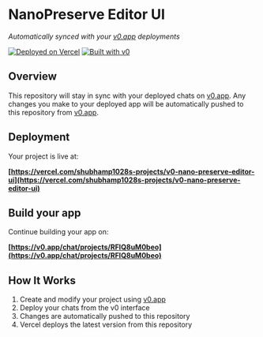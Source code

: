 # NanoPreserve Editor UI

*Automatically synced with your [v0.app](https://v0.app) deployments*

[![Deployed on Vercel](https://img.shields.io/badge/Deployed%20on-Vercel-black?style=for-the-badge&logo=vercel)](https://vercel.com/shubhamp1028s-projects/v0-nano-preserve-editor-ui)
[![Built with v0](https://img.shields.io/badge/Built%20with-v0.app-black?style=for-the-badge)](https://v0.app/chat/projects/RFlQ8uM0beo)

## Overview

This repository will stay in sync with your deployed chats on [v0.app](https://v0.app).
Any changes you make to your deployed app will be automatically pushed to this repository from [v0.app](https://v0.app).

## Deployment

Your project is live at:

**[https://vercel.com/shubhamp1028s-projects/v0-nano-preserve-editor-ui](https://vercel.com/shubhamp1028s-projects/v0-nano-preserve-editor-ui)**

## Build your app

Continue building your app on:

**[https://v0.app/chat/projects/RFlQ8uM0beo](https://v0.app/chat/projects/RFlQ8uM0beo)**

## How It Works

1. Create and modify your project using [v0.app](https://v0.app)
2. Deploy your chats from the v0 interface
3. Changes are automatically pushed to this repository
4. Vercel deploys the latest version from this repository
